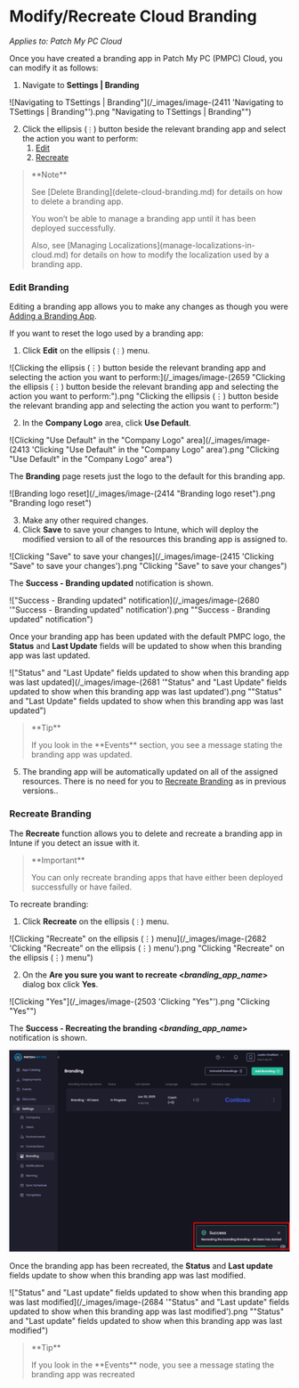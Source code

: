 # Modify/Recreate Cloud Branding

_Applies to: Patch My PC Cloud_

Once you have created a branding app in Patch My PC (PMPC) Cloud, you can modify it as follows:

1. Navigate to **Settings | Branding**

![Navigating  to TSettings | Branding"](/_images/image-(2411 'Navigating  to TSettings | Branding"').png "Navigating  to TSettings | Branding&#x22;")

2. Click the ellipsis (`⋮`) button beside the relevant branding app and select the action you want to perform:
   1. [Edit](modify-recreate-cloud-branding.md#edit-branding)
   2. [Recreate](modify-recreate-cloud-branding.md#recreate-branding)

<blockquote class="wp-block-quote">
<p>**Note**</p>
<p>See [Delete Branding](delete-cloud-branding.md) for details on how to delete a branding app.</p>
<p>You won’t be able to manage a branding app until it has been deployed successfully.</p>
<p>Also, see [Managing Localizations](manage-localizations-in-cloud.md) for details on how to modify the localization used by a branding app.</p>
</blockquote>

### Edit Branding

Editing a branding app allows you to make any changes as though you were [Adding a Branding App](add-cloud-branding.md).

If you want to reset the logo used by a branding app:

1. Click **Edit** on the ellipsis (`⋮`) menu.

![Clicking the ellipsis (⋮) button beside the relevant branding app and selecting the action you want to perform:](/_images/image-(2659 "Clicking the ellipsis (⋮) button beside the relevant branding app and selecting the action you want to perform:").png "Clicking the ellipsis (⋮) button beside the relevant branding app and selecting the action you want to perform:")

2. In the **Company Logo** area, click **Use Default**.

![Clicking "Use Default" in the "Company Logo" area](/_images/image-(2413 'Clicking "Use Default" in the "Company Logo" area').png "Clicking &#x22;Use Default&#x22; in the &#x22;Company Logo&#x22; area")

The **Branding** page resets just the logo to the default for this branding app.

![Branding logo reset](/_images/image-(2414 "Branding logo reset").png "Branding logo reset")

3. Make any other required changes.
4. Click **Save** to save your changes to Intune, which will deploy the modified version to all of the resources this branding app is assigned to.

![Clicking "Save" to save your changes](/_images/image-(2415 'Clicking "Save" to save your changes').png "Clicking &#x22;Save&#x22; to save your changes")

The **Success - Branding updated** notification is shown.

!["Success - Branding updated" notification](/_images/image-(2680 '"Success - Branding updated" notification').png "&#x22;Success - Branding updated&#x22; notification")

Once your branding app has been updated with the default PMPC logo, the **Status** and **Last Update** fields will be updated to show when this branding app was last updated.

!["Status" and "Last Update" fields updated to show when this branding app was last updated](/_images/image-(2681 '"Status" and "Last Update" fields updated to show when this branding app was last updated').png "&#x22;Status&#x22; and &#x22;Last Update&#x22; fields updated to show when this branding app was last updated")

<blockquote class="wp-block-quote">
<p>**Tip**</p>
<p>If you look in the **Events** section, you see a message stating the branding app was updated.</p>
</blockquote>

5. The branding app will be automatically updated on all of the assigned resources. There is no need for you to [Recreate Branding](modify-recreate-cloud-branding.md#recreate-branding) as in previous versions..

### Recreate Branding

The **Recreate** function allows you to delete and recreate a branding app in Intune if you detect an issue with it.

<blockquote class="wp-block-quote">
<p>**Important**</p>
<p>You can only recreate branding apps that have either been deployed successfully or have failed.</p>
</blockquote>

To recreate branding:

1. Click **Recreate** on the ellipsis (`⋮`) menu.

![Clicking "Recreate" on the ellipsis (⋮) menu](/_images/image-(2682 'Clicking "Recreate" on the ellipsis (⋮) menu').png "Clicking &#x22;Recreate&#x22; on the ellipsis (⋮) menu")

2. On the **Are you sure you want to recreate <**_**branding\_app\_name**_**>** dialog box click **Yes**.

![Clicking "Yes"](/_images/image-(2503 'Clicking "Yes"').png "Clicking &#x22;Yes&#x22;")

The **Success - Recreating the branding <**_**branding\_app\_name**_**>** notification is shown.

![](/_images/image-(2683).png)

Once the branding app has been recreated, the **Status** and **Last update** fields update to show when this branding app was last modified.

!["Status" and "Last update" fields updated to show when this branding app was last modified](/_images/image-(2684 '"Status" and "Last update" fields updated to show when this branding app was last modified').png "&#x22;Status&#x22; and &#x22;Last update&#x22; fields updated to show when this branding app was last modified")

<blockquote class="wp-block-quote">
<p>**Tip**</p>
<p>If you look in the **Events** node, you see a message stating the branding app was recreated</p>
</blockquote>